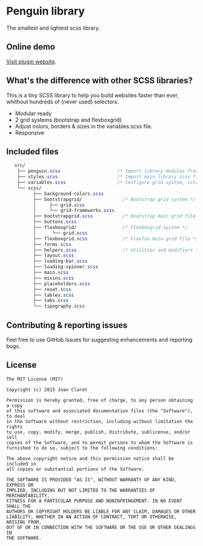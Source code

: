 


Penguin library
========================================
The smallest and lightest scss library.


Online demo
-----------
[Visit plugin website](http://penguin.github.io/).


What's the difference with other SCSS libraries?
-----------
This is a tiny SCSS library to help you build websites faster than ever, whithout hundreds of (never used) selectors.

* Modular ready
* 2 grid systems (bootstrap and flexboxgrid)
* Adjust colors, borders & sizes in the variables.scss file.
* Responsive



Included files
-----------

```css
   src/
    ├── penguin.scss                     /* Import library modules from scss folder */
    ├── styles.scss                      /* Import main library scss file and configuration variables */
    ├── variables.scss                   /* Configure grid system, colors, font family, font size, borders... */
    └── scss/
          ├── background-colors.scss
          ├── bootstrapgrid/               /* Bootstrap grid system */
          │     ├── grid.scss
          │     └── grid-frameworks.scss
          ├── bootstrapgrid.scss           /* Bootstrap main grid file */
          ├── buttons.scss
          ├── flexboxgrid/                 /* Flexboxgrid system */
          │      └── grid.scss
          ├── flexboxgrid.scss             /* Flexfox main grid file */
          ├── forms.scss
          ├── helpers.scss                 /* Utilities and modifiers */
          ├── layout.scss
          ├── loading-bar.scss
          ├── loading-spinner.scss
          ├── main.scss
          ├── mixins.scss
          ├── placeholders.scss
          ├── reset.scss
          ├── tables.scss
          ├── tabs.scss
          └── tipography.scss
```


Contributing & reporting issues
-----------
Feel free to use GitHub Issues for suggesting enhancements and reporting bugs.


License
-------

    The MIT License (MIT)

    Copyright (c) 2015 Joan Claret

    Permission is hereby granted, free of charge, to any person obtaining a copy
    of this software and associated documentation files (the "Software"), to deal
    in the Software without restriction, including without limitation the rights
    to use, copy, modify, merge, publish, distribute, sublicense, and/or sell
    copies of the Software, and to permit persons to whom the Software is
    furnished to do so, subject to the following conditions:

    The above copyright notice and this permission notice shall be included in
    all copies or substantial portions of the Software.

    THE SOFTWARE IS PROVIDED "AS IS", WITHOUT WARRANTY OF ANY KIND, EXPRESS OR
    IMPLIED, INCLUDING BUT NOT LIMITED TO THE WARRANTIES OF MERCHANTABILITY,
    FITNESS FOR A PARTICULAR PURPOSE AND NONINFRINGEMENT. IN NO EVENT SHALL THE
    AUTHORS OR COPYRIGHT HOLDERS BE LIABLE FOR ANY CLAIM, DAMAGES OR OTHER
    LIABILITY, WHETHER IN AN ACTION OF CONTRACT, TORT OR OTHERWISE, ARISING FROM,
    OUT OF OR IN CONNECTION WITH THE SOFTWARE OR THE USE OR OTHER DEALINGS IN
    THE SOFTWARE.

